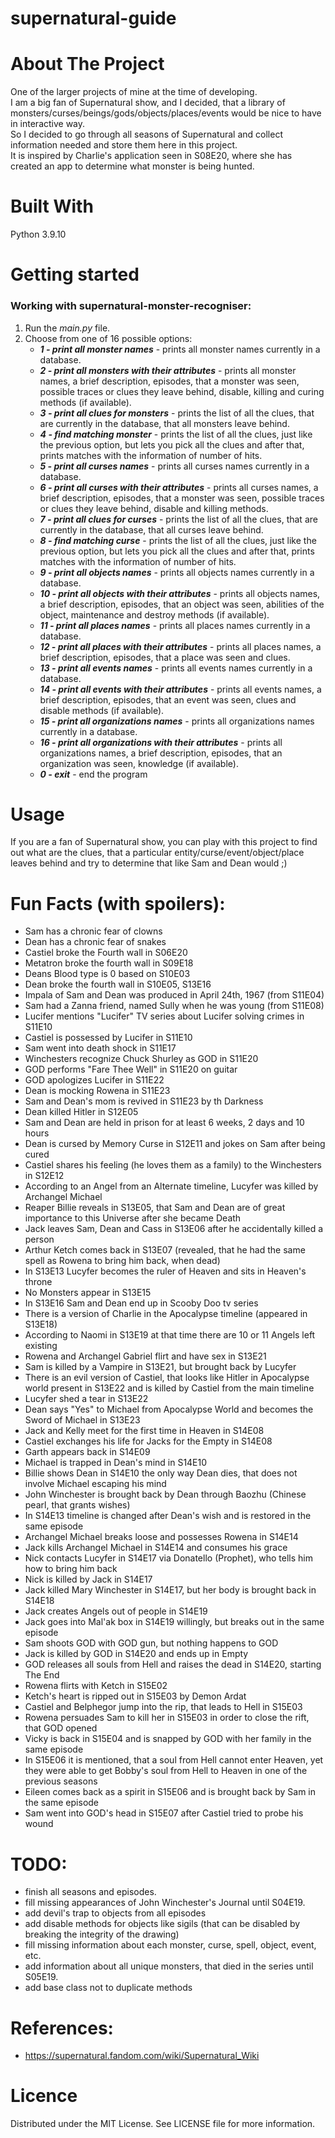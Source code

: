 # supernatural-guide

# About The Project
One of the larger projects of mine at the time of developing.  
I am a big fan of Supernatural show, and I decided, that a library of monsters/curses/beings/gods/objects/places/events would be nice to have in interactive way.  
So I decided to go through all seasons of Supernatural and collect information needed and store them here in this project.  
It is inspired by Charlie's application seen in S08E20, where she has created an app to determine what monster is being hunted.

# Built With
Python 3.9.10

# Getting started

### Working with supernatural-monster-recogniser:
1. Run the *main.py* file.
2. Choose from one of 16 possible options:
    - ***1 - print all monster names*** - prints all monster names currently in a database.
    - ***2 - print all monsters with their attributes*** - prints all monster names, a brief description, episodes, that a monster was seen, possible traces or clues they leave behind, disable, killing and curing methods (if available).
    - ***3 - print all clues for monsters*** - prints the list of all the clues, that are currently in the database, that all monsters leave behind.
    - ***4 - find matching monster*** - prints the list of all the clues, just like the previous option, but lets you pick all the clues and after that, prints matches with the information of number of hits.
    - ***5 - print all curses names*** - prints all curses names currently in a database.
    - ***6 - print all curses with their attributes*** - prints all curses names, a brief description, episodes, that a monster was seen, possible traces or clues they leave behind, disable and killing methods.
    - ***7 - print all clues for curses*** - prints the list of all the clues, that are currently in the database, that all curses leave behind.
    - ***8 - find matching curse*** - prints the list of all the clues, just like the previous option, but lets you pick all the clues and after that, prints matches with the information of number of hits.
    - ***9 - print all objects names*** - prints all objects names currently in a database.
    - ***10 - print all objects with their attributes*** - prints all objects names, a brief description, episodes, that an object was seen, abilities of the object, maintenance and destroy methods (if available).
    - ***11 - print all places names*** - prints all places names currently in a database.
    - ***12 - print all places with their attributes*** - prints all places names, a brief description, episodes, that a place was seen and clues.
    - ***13 - print all events names*** - prints all events names currently in a database.
    - ***14 - print all events with their attributes*** - prints all events names, a brief description, episodes, that an event was seen, clues and disable methods (if available).
    - ***15 - print all organizations names*** - prints all organizations names currently in a database.
    - ***16 - print all organizations with their attributes*** - prints all organizations names, a brief description, episodes, that an organization was seen, knowledge (if available).
    - ***0 - exit*** - end the program

# Usage
If you are a fan of Supernatural show, you can play with this project to find out what are the clues, that a particular entity/curse/event/object/place leaves behind and try to determine that like Sam and Dean would ;)  

# Fun Facts (with spoilers):
- Sam has a chronic fear of clowns
- Dean has a chronic fear of snakes
- Castiel broke the Fourth wall in S06E20
- Metatron broke the fourth wall in S09E18
- Deans Blood type is 0 based on S10E03
- Dean broke the fourth wall in S10E05, S13E16
- Impala of Sam and Dean was produced in April 24th, 1967 (from S11E04)
- Sam had a Zanna friend, named Sully when he was young (from S11E08)
- Lucifer mentions "Lucifer" TV series about Lucifer solving crimes in S11E10
- Castiel is possessed by Lucifer in S11E10
- Sam went into death shock in S11E17
- Winchesters recognize Chuck Shurley as GOD in S11E20
- GOD performs "Fare Thee Well" in S11E20 on guitar
- GOD apologizes Lucifer in S11E22
- Dean is mocking Rowena in S11E23
- Sam and Dean's mom is revived in S11E23 by th Darkness
- Dean killed Hitler in S12E05
- Sam and Dean are held in prison for at least 6 weeks, 2 days and 10 hours
- Dean is cursed by Memory Curse in S12E11 and jokes on Sam after being cured
- Castiel shares his feeling (he loves them as a family) to the Winchesters in S12E12
- According to an Angel from an Alternate timeline, Lucyfer was killed by Archangel Michael
- Reaper Billie reveals in S13E05, that Sam and Dean are of great importance to this Universe after she became Death
- Jack leaves Sam, Dean and Cass in S13E06 after he accidentally killed a person
- Arthur Ketch comes back in S13E07 (revealed, that he had the same spell as Rowena to bring him back, when dead)
- In S13E13 Lucyfer becomes the ruler of Heaven and sits in Heaven's throne
- No Monsters appear in S13E15
- In S13E16 Sam and Dean end up in Scooby Doo tv series
- There is a version of Charlie in the Apocalypse timeline (appeared in S13E18)
- According to Naomi in S13E19 at that time there are 10 or 11 Angels left existing
- Rowena and Archangel Gabriel flirt and have sex in S13E21
- Sam is killed by a Vampire in S13E21, but brought back by Lucyfer
- There is an evil version of Castiel, that looks like Hitler in Apocalypse world present in S13E22 and is killed by Castiel from the main timeline
- Lucyfer shed a tear in S13E22
- Dean says "Yes" to Michael from Apocalypse World and becomes the Sword of Michael in S13E23
- Jack and Kelly meet for the first time in Heaven in S14E08
- Castiel exchanges his life for Jacks for the Empty in S14E08
- Garth appears back in S14E09
- Michael is trapped in Dean's mind in S14E10
- Billie shows Dean in S14E10 the only way Dean dies, that does not involve Michael escaping his mind
- John Winchester is brought back by Dean through Baozhu (Chinese pearl, that grants wishes)
- In S14E13 timeline is changed after Dean's wish and is restored in the same episode
- Archangel Michael breaks loose and possesses Rowena in S14E14
- Jack kills Archangel Michael in S14E14 and consumes his grace
- Nick contacts Lucyfer in S14E17 via Donatello (Prophet), who tells him how to bring him back
- Nick is killed by Jack in S14E17
- Jack killed Mary Winchester in S14E17, but her body is brought back in S14E18
- Jack creates Angels out of people in S14E19
- Jack goes into Mal'ak box in S14E19 willingly, but breaks out in the same episode
- Sam shoots GOD with GOD gun, but nothing happens to GOD
- Jack is killed by GOD in S14E20 and ends up in Empty
- GOD releases all souls from Hell and raises the dead in S14E20, starting The End
- Rowena flirts with Ketch in S15E02
- Ketch's heart is ripped out in S15E03 by Demon Ardat
- Castiel and Belphegor jump into the rip, that leads to Hell in S15E03
- Rowena persuades Sam to kill her in S15E03 in order to close the rift, that GOD opened
- Vicky is back in S15E04 and is snapped by GOD with her family in the same episode
- In S15E06 it is mentioned, that a soul from Hell cannot enter Heaven, yet they were able to get Bobby's soul from Hell to Heaven in one of the previous seasons
- Eileen comes back as a spirit in S15E06 and is brought back by Sam in the same episode
- Sam went into GOD's head in S15E07 after Castiel tried to probe his wound

# TODO:
- finish all seasons and episodes.
- fill missing appearances of John Winchester's Journal until S04E19.
- add devil's trap to objects from all episodes
- add disable methods for objects like sigils (that can be disabled by breaking the integrity of the drawing)
- fill missing information about each monster, curse, spell, object, event, etc.
- add information about all unique monsters, that died in the series until S05E19.
- add base class not to duplicate methods

# References:
- https://supernatural.fandom.com/wiki/Supernatural_Wiki

# Licence
Distributed under the MIT License. See LICENSE file for more information.
